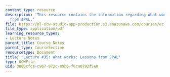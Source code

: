 ```yaml
---
content_type: resource
description: 'This resource contains the information regarding What works: Lessons
  from JPAL.'
file: https://ol-ocw-studio-app-production.s3.amazonaws.com/courses/ec-701j-d-lab-i-development-fall-2009/3800cfcac967972c89b6f6ca0792f5e8_MITEC_701JF09_lec35_nb.pdf
file_type: application/pdf
learning_resource_types:
- Lecture Notes
parent_title: Course Notes
parent_type: CourseSection
resourcetype: Document
title: 'Lecture #35: What works: Lessons from JPAL'
type: OCWFile
uid: 3800cfca-c967-972c-89b6-f6ca0792f5e8
---
```

